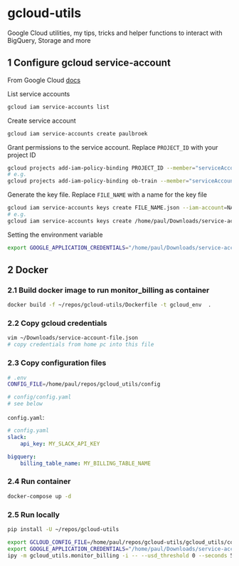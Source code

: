 # gcloud-utils

Google Cloud utilities, my tips, tricks and helper functions to interact with BigQuery, Storage and more

## 1 Configure gcloud service-account

From Google Cloud [docs](https://cloud.google.com/docs/authentication/getting-started#command-line)

List service accounts

```bash
gcloud iam service-accounts list
```

Create service account

```bash
gcloud iam service-accounts create paulbroek
```

Grant permissions to the service account. Replace `PROJECT_ID` with your project ID

```bash
gcloud projects add-iam-policy-binding PROJECT_ID --member="serviceAccount:NAME@PROJECT_ID.iam.gserviceaccount.com" --role="roles/owner"
# e.g.
gcloud projects add-iam-policy-binding ob-train --member="serviceAccount:paulbroek@ob-train.iam.gserviceaccount.com" --role="roles/owner"
```

Generate the key file. Replace `FILE_NAME` with a name for the key file

```bash
gcloud iam service-accounts keys create FILE_NAME.json --iam-account=NAME@PROJECT_ID.iam.gserviceaccount.com
# e.g.
gcloud iam service-accounts keys create /home/paul/Downloads/service-account-file.json --iam-account=paulbroek@ob-train.iam.gserviceaccount.com
```

Setting the environment variable

```bash
export GOOGLE_APPLICATION_CREDENTIALS="/home/paul/Downloads/service-account-file.json"
```

## 2 Docker

### 2.1 Build docker image to run monitor_billing as container

```bash
docker build -f ~/repos/gcloud-utils/Dockerfile -t gcloud_env  .
```

### 2.2 Copy gcloud credentials

```bash
vim ~/Downloads/service-account-file.json
# copy credentials from home pc into this file
```

### 2.3 Copy configuration files

```bash
# .env
CONFIG_FILE=/home/paul/repos/gcloud_utils/config

# config/config.yaml
# see below
```

`config.yaml`:

```yaml
# config.yaml
slack:
    api_key: MY_SLACK_API_KEY

bigquery:
    billing_table_name: MY_BILLING_TABLE_NAME
```

### 2.4 Run container

```bash
docker-compose up -d
```

### 2.5 Run locally

```bash
pip install -U ~/repos/gcloud-utils

export GCLOUD_CONFIG_FILE=/home/paul/repos/gcloud-utils/gcloud_utils/config/config.yaml && \
export GOOGLE_APPLICATION_CREDENTIALS="/home/paul/Downloads/service-account-file.json" && \
ipy -m gcloud_utils.monitor_billing -i -- --usd_threshold 0 --seconds 5 -v info
```
